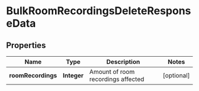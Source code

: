 

# BulkRoomRecordingsDeleteResponseData


## Properties

Name | Type | Description | Notes
------------ | ------------- | ------------- | -------------
**roomRecordings** | **Integer** | Amount of room recordings affected |  [optional]



